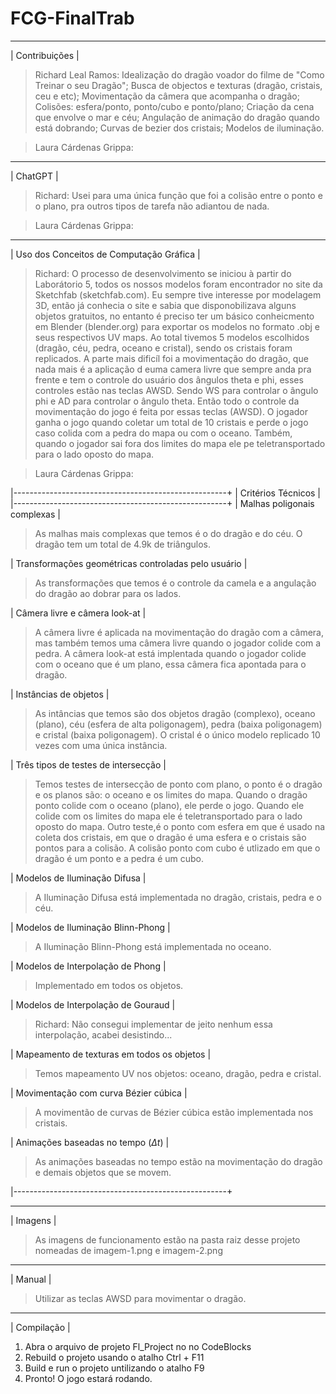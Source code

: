 # FCG-FinalTrab

 _______________
| Contribuições |
> Richard Leal Ramos: Idealização do dragão voador do filme de "Como Treinar o seu Dragão"; 
Busca de objectos e texturas (dragão, cristais, ceu e etc); Movimentação da câmera que acompanha o dragão;
Colisões: esfera/ponto, ponto/cubo e ponto/plano; Criação da cena que envolve o mar e céu; Angulação de animação do dragão quando está dobrando;
Curvas de bezier dos cristais; Modelos de iluminação.

> Laura Cárdenas Grippa: 

 _______________
|    ChatGPT    |
> Richard: Usei para uma única função que foi a colisão entre o ponto e o plano, pra outros tipos de tarefa não adiantou de nada.

> Laura Cárdenas Grippa: 
 _______________________________________________
|    Uso dos Conceitos de Computação Gráfica    |
> Richard: O processo de desenvolvimento se iniciou à partir do Laborátorio 5, todos os nossos modelos foram encontrador no site da Sketchfab (sketchfab.com).
Eu sempre tive interesse por modelagem 3D, então já conhecia o site e sabia que disponobilizava alguns objetos gratuitos, no entanto é preciso ter um básico conheicmento em Blender (blender.org) para exportar os modelos no formato .obj e seus respectivos UV maps.
Ao total tivemos 5 modelos escolhidos (dragão, céu, pedra, oceano e cristal), sendo os cristais foram replicados. A parte mais dificíl foi a movimentação do dragão, que nada mais é a aplicação d euma camera livre que sempre anda pra frente e tem o controle do usuário dos ângulos theta e phi,
esses controles estão nas teclas AWSD. Sendo WS para controlar o ângulo phi e AD para controlar o ângulo theta. Então todo o controle da movimentação do jogo é feita por essas teclas (AWSD).
O jogador ganha o jogo quando coletar um total de 10 cristais e perde o jogo caso colida com a pedra do mapa ou com o oceano. Também, quando o jogador sai fora dos limites do mapa ele pe teletransportado para o lado oposto do mapa.

> Laura Cárdenas Grippa: 

|-----------------------------------------------------+
| Critérios Técnicos                                  |
|-----------------------------------------------------+
| Malhas poligonais complexas                         |
> As malhas mais complexas que temos é o do dragão e do céu. O dragão tem um total de 4.9k de triângulos.

| Transformações geométricas controladas pelo usuário |
> As transformações que temos é o controle da camela e a angulação do dragão ao dobrar para os lados.

| Câmera livre e câmera look-at                       |
> A câmera livre é aplicada na movimentação do dragão com a câmera, mas também temos uma câmera livre quando o jogador colide com a pedra. 
A câmera look-at está implentada quando o jogador colide com o oceano que é um plano, essa câmera fica apontada para o dragão. 

| Instâncias de objetos                               |
> As intâncias que temos são dos objetos dragão (complexo), oceano (plano), céu (esfera de alta poligonagem), pedra (baixa poligonagem) e cristal (baixa poligonagem).
O cristal é o único modelo replicado 10 vezes com uma única instância.

| Três tipos de testes de intersecção                 |
> Temos testes de intersecção de ponto com plano, o ponto é o dragão e os planos são: o oceano e os limites do mapa. Quando o dragão ponto colide com o oceano (plano), ele perde o jogo.
Quando ele colide com os limites do mapa ele é teletransportado para o lado oposto do mapa. Outro teste,é o ponto com esfera em que é usado na coleta dos cristais, em que o dragão é uma esfera e o cristais são pontos para a colisão.
A colisão ponto com cubo é utlizado em que o dragão é um ponto e a pedra é um cubo.

| Modelos de Iluminação Difusa                        |
> A Iluminação Difusa está implementada no dragão, cristais, pedra e o céu.

| Modelos de Iluminação Blinn-Phong                   |
> A Iluminação Blinn-Phong está implementada no oceano.

| Modelos de Interpolação de Phong                    |
> Implementado em todos os objetos.

| Modelos de Interpolação de Gouraud                  |
> Richard: Não consegui implementar de jeito nenhum essa interpolação, acabei desistindo...

| Mapeamento de texturas em todos os objetos          |
> Temos mapeamento UV nos objetos: oceano, dragão, pedra e cristal.

| Movimentação com curva Bézier cúbica                |
> A movimentão de curvas de Bézier cúbica estão implementada nos cristais.

| Animações baseadas no tempo ($\Delta t$)            |
> As animações baseadas no tempo estão na movimentação do dragão e demais objetos que se movem.

|-----------------------------------------------------+

 ________________
|     Imagens    |
> As imagens de funcionamento estão na pasta raiz desse projeto nomeadas de imagem-1.png e imagem-2.png

 _______________
|     Manual    |
> Utilizar as teclas AWSD para movimentar o dragão.

 ________________
|   Compilação   |
1) Abra o arquivo de projeto Fl_Project no no CodeBlocks
2) Rebuild o projeto usando o atalho Ctrl + F11
3) Build e run o projeto untilizando o atalho F9
4) Pronto! O jogo estará rodando.